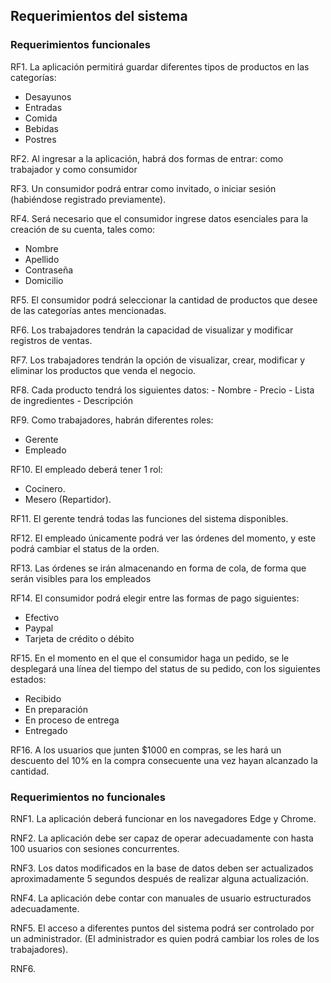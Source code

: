 ## Requerimientos del sistema

### Requerimientos funcionales

RF1. La aplicación permitirá guardar diferentes tipos de productos en las categorías:
   - Desayunos
   - Entradas
   - Comida
   - Bebidas
   - Postres

RF2. Al ingresar a la aplicación, habrá dos formas de entrar: como trabajador y como consumidor

RF3. Un consumidor podrá entrar como invitado, o iniciar sesión (habiéndose registrado previamente).

RF4. Será necesario que el consumidor ingrese datos esenciales para la creación de su cuenta, tales como:
   - Nombre
   - Apellido
   - Contraseña
   - Domicilio

RF5. El consumidor podrá seleccionar la cantidad de productos que desee de las categorías antes mencionadas.

RF6. Los trabajadores tendrán la capacidad de visualizar y modificar registros de ventas.

RF7. Los trabajadores tendrán la opción de visualizar, crear, modificar y eliminar los productos que venda el negocio.

RF8. Cada producto tendrá los siguientes datos: 
    - Nombre
    - Precio
    - Lista de ingredientes
    - Descripción

RF9. Como trabajadores, habrán diferentes roles:
   - Gerente
   - Empleado

RF10. El empleado deberá tener 1 rol:
   - Cocinero.
   - Mesero (Repartidor).

RF11. El gerente tendrá todas las funciones del sistema disponibles.

RF12. El empleado únicamente podrá ver las órdenes del momento, y este podrá cambiar el status de la orden.

RF13. Las órdenes se irán almacenando en forma de cola, de forma que serán visibles para los empleados

RF14. El consumidor podrá elegir entre las formas de pago siguientes:
   - Efectivo
   - Paypal
   - Tarjeta de crédito o débito

RF15. En el momento en el que el consumidor haga un pedido, se le desplegará una línea del tiempo del status de su pedido, con los siguientes estados:
   - Recibido
   - En preparación
   - En proceso de entrega
   - Entregado

RF16. A los usuarios que junten $1000 en compras, se les hará un descuento del 10% en la compra consecuente una vez hayan alcanzado la cantidad.


### Requerimientos no funcionales

RNF1. La aplicación deberá funcionar en los navegadores Edge y Chrome.

RNF2. La aplicación debe ser capaz de operar adecuadamente con hasta 100 usuarios con sesiones concurrentes.

RNF3. Los datos modificados en la base de datos deben ser actualizados aproximadamente 5 segundos después de realizar alguna actualización.

RNF4. La aplicación debe contar con manuales de usuario estructurados adecuadamente.

RNF5. El acceso a diferentes puntos del sistema podrá ser controlado por un administrador. (El administrador es quien podrá cambiar los roles de los trabajadores).

RNF6. 


